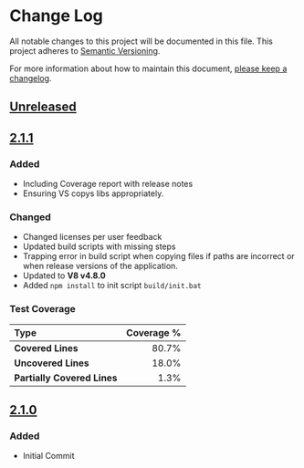 # Change Log
All notable changes to this project will be documented in this file.
This project adheres to [Semantic Versioning](http://semver.org/).

For more information about how to maintain this document, [please keep a changelog](http://keepachangelog.com).

## [Unreleased][unreleased]

## [2.1.1][2.1.1]

### Added
* Including Coverage report with release notes
* Ensuring VS copys libs appropriately. 

### Changed
* Changed licenses per user feedback
* Updated build scripts with missing steps
* Trapping error in build script when copying files if paths are incorrect or when  release versions of the application. 
* Updated to **V8 v4.8.0**
* Added `npm install` to init script `build/init.bat`

### Test Coverage

| Type                        | Coverage % |
| :-------------------------- | ---------: | 
| **Covered Lines**           |      80.7% | 
| **Uncovered Lines**         |      18.0% | 
| **Partially Covered Lines** |       1.3% | 

## [2.1.0][2.1.0]

### Added
* Initial Commit

[unreleased]: https://github.com/OpenGneu/Flathead/compare/v2.1.1...HEAD
[2.1.1]: https://github.com/OpenGneu/Flathead/compare/v2.1.0...v2.1.1
[2.1.0]: https://github.com/OpenGneu/flathead/tree/v2.1.0